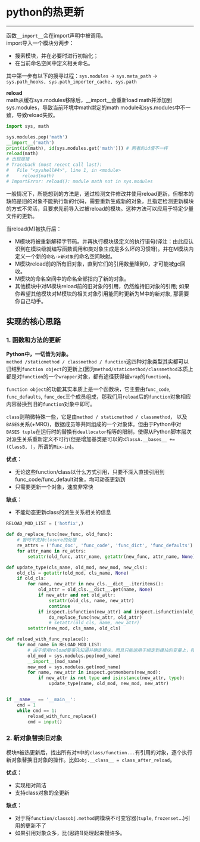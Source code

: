 # python的热更新

----
函数`__import__`会在import声明中被调用。  
import导入一个模块分两步：  
  * 搜索模块，并在必要时进行初始化；
  * 在当前命名空间中定义相关命名。

其中第一步有以下的搜寻过程：`sys.modules` -> `sys.meta_path` -> `sys.path_hooks, sys.path_importer_cache, sys.path`  

**reload**  
math从缓存sys.modules移除后，__import__会重新load math并添加到sys.modules，导致当前环境中math绑定的math module和sys.modules中不一致，导致reload失败。  
```py
import sys, math

sys.modules.pop('math')
__import__('math')
print(id(math), id(sys.modules.get('math'))) # 两者的id值不一样
reload(math)
# 出现报错
# Traceback (most recent call last):
#   File "<pyshell#4>", line 1, in <module>
#     reload(math)
# ImportError: reload(): module math not in sys.modules
```

一般情况下，所能想到的方法是，通过检测文件修改并使用reload更新，但根本的缺陷是旧的对象不能执行新的代码，需要重新生成新的对象，且指定检测更新模块的方式不灵活，且要求先前导入过被reload的模块。这种方法可以应用于特定少量文件的更新。

当reload(M)被执行后：  
  * M模块将被重新解释字节码。并再执行模块级定义的执行语句(译注：由此应认识到在模块级就编写函数调用和类对象生成是多么坏的习惯呀)。并在M模块内定义一个新的`命名->新对象`的命名空间映射。
  * M模块reload前的所有旧对象，直到它们的引用数量降到0，才可能被gc回收。
  * M模块的命名空间中的命名全部指向了新的对象。
  * 其他模块中对M模块reload前的旧对象的引用，仍然维持旧对象的引用; 如果你希望其他模块对M模块的相关对象引用能同时更新为M中的新对象, 那需要你自己动手。


## 实现的核心思路
### 1. 函数和方法的更新
**Python中，一切皆为对象。**  
`method /staticmethod / classmethod / function`这四种对象类型其实都可以归结到`function object`的更新上(因为`method/staticmethod/classmethod`本质上都是对`function`的一个`wrapper`对象，都有途径获得被`wrap`的`function`)。  

`function object`的功能其实本质上是一个函数块，它主要由`func_code`, `func_defaults`, `func_doc`三个成员组成，那我们用`reload`后的`function`对象相应内容替换到旧的`function`对象中即可。  

`class`则稍微特殊一些，它是由`method / staticmethod / classmethod`， 以及`BASES`关系(+MRO)，数据成员等共同组成的一个对象体。但由于Python中对`BASES tuple`在运行时的替换有`deallocator`相等的限制，使得从Python脚本层次对派生关系重新定义不可行(但是增加基类是可以的:`ClassA.__bases__ += (ClassB, )`，所谓的`Mix-in`)。  

**优点：**  
  * 无论这些function/class以什么方式引用，只要不深入直接引用到func_code/func_default对象，均可动态更新到
  * 只需要更新一个对象，速度非常快

**缺点：**  
  * 不能动态更新class的派生关系相关的信息

```py
RELOAD_MOD_LIST = ('hotfix',)

def do_replace_func(new_func, old_func):
    # 暂时不支持closure的处理
    re_attrs = ('func_doc', 'func_code', 'func_dict', 'func_defaults')
    for attr_name in re_attrs:
        setattr(old_func, attr_name, getattr(new_func, attr_name, None))

def update_type(cls_name, old_mod, new_mod, new_cls):
    old_cls = getattr(old_mod, cls_name, None)
    if old_cls:
        for name, new_attr in new_cls.__dict__.iteritems():
            old_attr = old_cls.__dict__.get(name, None)
            if new_attr and not old_attr:
                setattr(old_cls, name, new_attr)
                continue
            if inspect.isfunction(new_attr) and inspect.isfunction(old_attr):
                do_replace_func(new_attr, old_attr)
                # setattr(old_cls, name, new_attr)
        setattr(new_mod, cls_name, old_cls)

def reload_with_func_replace():
    for mod_name in RELOAD_MOD_LIST:
        # 由于使用reload要事先知道并确定模块，而且只能运用于绑定到模块的变量上，程序运行过程中通过sys.modules拿到的模块都是是str类型的，因此runtime使用reload显然不合适。这里通过sys.modules和__import__来重新加载模块。
        old_mod = sys.modules.pop(mod_name)
        __import__(mod_name)
        new_mod = sys.modules.get(mod_name)
        for name, new_attr in inspect.getmembers(new_mod):
            if new_attr is not type and isinstance(new_attr, type):
                update_type(name, old_mod, new_mod, new_attr)


if __name__ == '__main__':
    cmd = 1
    while cmd == 1:
        reload_with_func_replace()
        cmd = input()
```


### 2. 新对象替换旧对象
模块`M`被热更新后，找出所有对`M`中的`class/function...`有引用的对象，逐个执行新对象替换旧对象的操作。比如`obj.__class__ = class_after_reload`。  

**优点：**  
  * 实现相对简洁
  * 支持class对象的全更新

**缺点：**  
  * 对于将`function/classobj.method`跨模块不可变容器(`tuple`, `frozenset`...)引用的更新不了
  * 如果引用对象众多，比(思路1)处理起来慢许多。